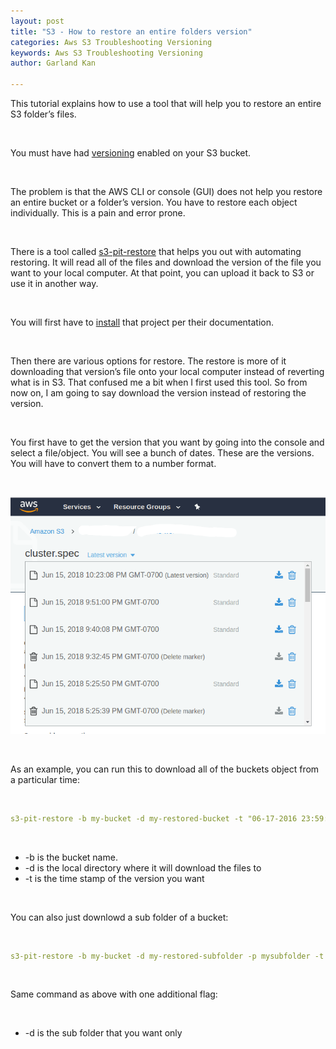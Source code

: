 ```yaml
---
layout: post
title: "S3 - How to restore an entire folders version"
categories: Aws S3 Troubleshooting Versioning
keywords: Aws S3 Troubleshooting Versioning
author: Garland Kan

---
```


This tutorial explains how to use a tool that will help you to restore an entire S3 folder’s files.

&nbsp;

You must have had [versioning][versioning] enabled on your S3 bucket.

&nbsp;

The problem is that the AWS CLI or console (GUI) does not help you restore an entire bucket or a folder’s version. You have to restore each object individually. This is a pain and error prone.

&nbsp;

There is a tool called [s3-pit-restore][s3-pit-restore] that helps you out with automating restoring. It will read all of the files and download the version of the file you want to your local computer. At that point, you can upload it back to S3 or use it in another way.

&nbsp;

You will first have to [install][install] that project per their documentation.

&nbsp;

Then there are various options for restore. The restore is more of it downloading that version’s file onto your local computer instead of reverting what is in S3. That confused me a bit when I first used this tool. So from now on, I am going to say download the version instead of restoring the version.

&nbsp;

You first have to get the version that you want by going into the console and select a file/object. You will see a bunch of dates. These are the versions. You will have to convert them to a number format.

&nbsp;

![](/assets/images/s3-version.png)

&nbsp;

As an example, you can run this to download all of the buckets object from a particular time:

&nbsp;

``` yaml
s3-pit-restore -b my-bucket -d my-restored-bucket -t "06-17-2016 23:59:50 +2"
```

&nbsp;

* -b is the bucket name.
* -d is the local directory where it will download the files to
* -t is the time stamp of the version you want

&nbsp;

You can also just downlowd a sub folder of a bucket:

&nbsp;

``` yaml
s3-pit-restore -b my-bucket -d my-restored-subfolder -p mysubfolder -t "06-17-2016 23:59:50 +2"
```

&nbsp;

Same command as above with one additional flag:

&nbsp;

* -d is the sub folder that you want only

[versioning]: https://docs.aws.amazon.com/AmazonS3/latest/dev/Versioning.html 
[s3-pit-restore]: https://github.com/madisoft/s3-pit-restore
[install]: https://github.com/madisoft/s3-pit-restore#installing